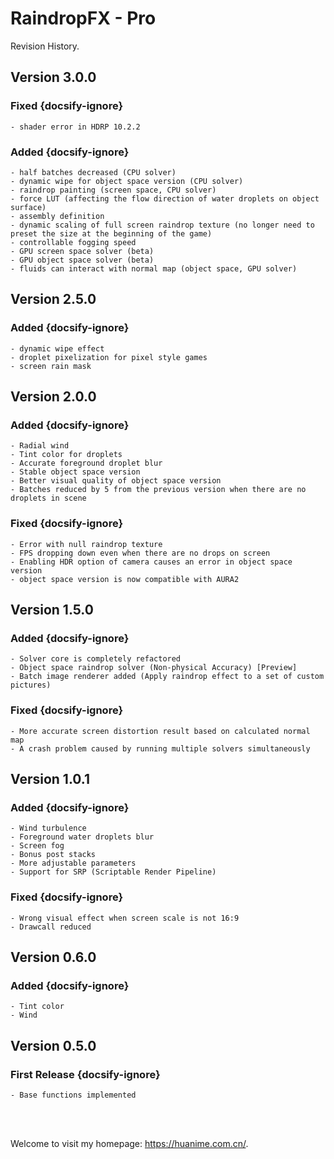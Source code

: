 # RaindropFX - Pro

Revision History.

## Version 3.0.0
### Fixed {docsify-ignore}
	- shader error in HDRP 10.2.2

### Added {docsify-ignore}
	- half batches decreased (CPU solver)
	- dynamic wipe for object space version (CPU solver)
	- raindrop painting (screen space, CPU solver)
	- force LUT (affecting the flow direction of water droplets on object surface)
	- assembly definition
	- dynamic scaling of full screen raindrop texture (no longer need to preset the size at the beginning of the game)
	- controllable fogging speed
	- GPU screen space solver (beta)
	- GPU object space solver (beta)
	- fluids can interact with normal map (object space, GPU solver)

## Version 2.5.0
### Added {docsify-ignore}
	- dynamic wipe effect
	- droplet pixelization for pixel style games
	- screen rain mask

## Version 2.0.0
### Added {docsify-ignore}
	- Radial wind
	- Tint color for droplets
	- Accurate foreground droplet blur
	- Stable object space version
	- Better visual quality of object space version
	- Batches reduced by 5 from the previous version when there are no droplets in scene

### Fixed {docsify-ignore}
	- Error with null raindrop texture
	- FPS dropping down even when there are no drops on screen
	- Enabling HDR option of camera causes an error in object space version
	- object space version is now compatible with AURA2

## Version 1.5.0
### Added {docsify-ignore}
	- Solver core is completely refactored
	- Object space raindrop solver (Non-physical Accuracy) [Preview]
	- Batch image renderer added (Apply raindrop effect to a set of custom pictures)

### Fixed {docsify-ignore}
	- More accurate screen distortion result based on calculated normal map
	- A crash problem caused by running multiple solvers simultaneously

## Version 1.0.1
### Added {docsify-ignore}
	- Wind turbulence
	- Foreground water droplets blur
	- Screen fog
	- Bonus post stacks
	- More adjustable parameters
	- Support for SRP (Scriptable Render Pipeline)

### Fixed {docsify-ignore}
	- Wrong visual effect when screen scale is not 16:9
	- Drawcall reduced
	
## Version 0.6.0
### Added {docsify-ignore}
	- Tint color
	- Wind

## Version 0.5.0
### First Release {docsify-ignore}
	- Base functions implemented

</br>
</br>

Welcome to visit my homepage: https://huanime.com.cn/.